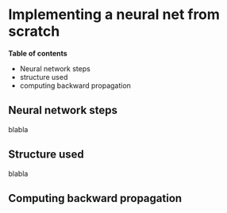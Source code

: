 # Implementing a neural net from scratch

**Table of contents**
  - Neural network steps
  - structure used
  - computing backward propagation
  
 
 
## Neural network steps
blabla

## Structure used
blabla

## Computing backward propagation
